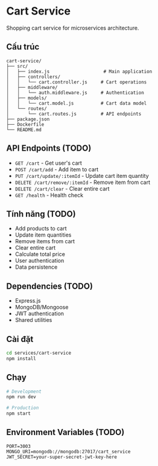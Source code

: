 # Cart Service

Shopping cart service for microservices architecture.

## Cấu trúc

```
cart-service/
├── src/
│   ├── index.js                    # Main application
│   ├── controllers/
│   │   └── cart.controller.js     # Cart operations
│   ├── middleware/
│   │   └── auth.middleware.js     # Authentication
│   ├── models/
│   │   └── cart.model.js          # Cart data model
│   └── routes/
│       └── cart.routes.js         # API endpoints
├── package.json
├── Dockerfile
└── README.md
```

## API Endpoints (TODO)

- `GET /cart` - Get user's cart
- `POST /cart/add` - Add item to cart
- `PUT /cart/update/:itemId` - Update cart item quantity
- `DELETE /cart/remove/:itemId` - Remove item from cart
- `DELETE /cart/clear` - Clear entire cart
- `GET /health` - Health check

## Tính năng (TODO)

- Add products to cart
- Update item quantities
- Remove items from cart
- Clear entire cart
- Calculate total price
- User authentication
- Data persistence

## Dependencies (TODO)

- Express.js
- MongoDB/Mongoose
- JWT authentication
- Shared utilities

## Cài đặt

```bash
cd services/cart-service
npm install
```

## Chạy

```bash
# Development
npm run dev

# Production
npm start
```

## Environment Variables (TODO)

```env
PORT=3003
MONGO_URI=mongodb://mongodb:27017/cart_service
JWT_SECRET=your-super-secret-jwt-key-here
```

